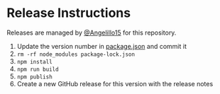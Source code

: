 # Release Instructions

Releases are managed by [@Angelillo15](https://github.com/Angelillo15) for this repository.

1. Update the version number in [package.json](./package.json) and commit it
2. `rm -rf node_modules package-lock.json`
3. `npm install`
4. `npm run build`
5. `npm publish`
6. Create a new GitHub release for this version with the release notes
